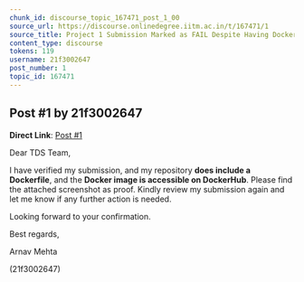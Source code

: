 ```yaml
---
chunk_id: discourse_topic_167471_post_1_00
source_url: https://discourse.onlinedegree.iitm.ac.in/t/167471/1
source_title: Project 1 Submission Marked as FAIL Despite Having Dockerfile & Image
content_type: discourse
tokens: 119
username: 21f3002647
post_number: 1
topic_id: 167471
---
```


## Post #1 by 21f3002647

**Direct Link**: [Post #1](https://discourse.onlinedegree.iitm.ac.in/t/167471/1)

Dear TDS Team,

I have verified my submission, and my repository **does include a Dockerfile**, and the **Docker image is accessible on DockerHub**. Please find the attached screenshot as proof. Kindly review my submission again and let me know if any further action is needed.

Looking forward to your confirmation.

Best regards,

Arnav Mehta

(21f3002647)
